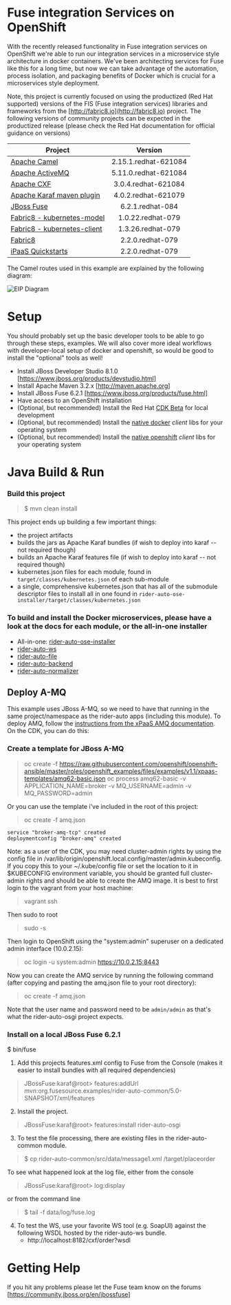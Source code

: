 Fuse integration Services on OpenShift
=======================================

With the recently released functionality in Fuse integration services on OpenShift we're able to run our integration
services in a microservice style architecture in docker containers. We've been architecting services for Fuse
like this for a long time, but now we can take advantage of the automation, process isolation, and packaging benefits
of Docker which is crucial for a microservices style deployment.

Note, this project is currently focused on using the productized (Red Hat supported) versions of the FIS (Fuse integration services) libraries and frameworks from the [http://fabric8.io](http://fabric8.io) project. The following versions of community projects can be expected in the productized release (please check the Red Hat documentation for official guidance on versions)

Project                                    | Version                   |
-------------------------------------------|:-------------------------:|
| [Apache Camel][camel]                    | 2.15.1.redhat-621084      |
| [Apache ActiveMQ][activemq]              | 5.11.0.redhat-621084      |
| [Apache CXF][cxf]                        | 3.0.4.redhat-621084       |
| [Apache Karaf maven plugin][karaf]       | 4.0.2.redhat-621079       |
| [JBoss Fuse][fuse]                       | 6.2.1.redhat-084          |
| [Fabric8 - kubernetes-model][kube-model] | 1.0.22.redhat-079         |
| [Fabric8 - kubernetes-client][kube-cli]  | 1.3.26.redhat-079         |
| [Fabric8][fabric8]                       | 2.2.0.redhat-079          |
| [iPaaS Quickstarts][quickstart]          | 2.2.0.redhat-079          |

[camel]: http://camel.apache.org
[activemq]: http://activemq.apache.org
[karaf]: http://karaf.apache.org
[fuse]: http://jboss.org/fuse
[cxf]: http://cxf.apache.org
[kube-model]: https://github.com/fabric8io/kubernetes-model 
[kube-cli]: http://github.com/fabric8io/kubernetes-client
[fabric8]: http://fabric8.io
[quickstart]: https://github.com/fabric8io/ipaas-quickstarts




The Camel routes used in this example are explained by the following diagram:

![EIP Diagram](https://raw.github.com/FuseByExample/rider-auto-osgi/master/doc/EIP_Routes_Diagram.png)



Setup
==============================

You should probably set up the basic developer tools to be able to go through these steps, examples. We will also cover more ideal workflows with developer-local setup of docker and openshift, so would be good to install the "optional" tools as well!

- Install JBoss Developer Studio 8.1.0 [https://www.jboss.org/products/devstudio.html]
- Install Apache Maven 3.2.x [http://maven.apache.org]
- Install JBoss Fuse  6.2.1 [https://www.jboss.org/products/fuse.html]
- Have access to an OpenShift installation
- (Optional, but recommended) Install the Red Hat [CDK Beta](https://access.redhat.com/downloads/content/293/ver=2/rhel---7/2.0.0/x86_64/product-software) for local development 
- (Optional, but recommended) Install the [native docker](https://docs.docker.com/engine/installation/binaries/#get-the-docker-binary) _client_ libs for your operating system
- (Optional, but recommended) Install the [native openshift](https://github.com/openshift/origin/releases) _client_ libs for your operating system

Java Build & Run
==============================

### Build this project

> <project home> $ mvn clean install


This project ends up building a few important things:

* the project artifacts 
* builds the jars as Apache Karaf bundles (if wish to deploy into karaf -- not required though)
* builds an Apache Karaf features file (if wish to deploy into karaf -- not required though)
* kubernetes.json files for each module, found in `target/classes/kubernetes.json` of each sub-module
* a single, comprehensive kubernetes.json that has all of the submodule descriptor files to install all in one found in `rider-auto-ose-installer/target/classes/kubernetes.json`

### To build and install the Docker microservices, please have a look at the docs for each module, or the all-in-one installer

* All-in-one: [rider-auto-ose-installer](rider-auto-ose-installer/README.md)
* [rider-auto-ws](rider-auto-ws/README.md)
* [rider-auto-file](rider-auto-file/README.md)
* [rider-auto-backend](rider-auto-backend/README.md)
* [rider-auto-normalizer](rider-auto-normalizer/README.md)

## Deploy A-MQ
This example uses JBoss A-MQ, so we need to have that running in the same project/namespace as the rider-auto apps (including this module).
To deploy AMQ, follow the [instructions from the xPaaS AMQ documentation](https://docs.openshift.com/enterprise/3.1/using_images/xpaas_images/a_mq.html). On the CDK, you can do this:

### Create a template for JBoss A-MQ

> oc create -f https://raw.githubusercontent.com/openshift/openshift-ansible/master/roles/openshift_examples/files/examples/v1.1/xpaas-templates/amq62-basic.json
> oc process amq62-basic -v APPLICATION_NAME=broker -v MQ_USERNAME=admin -v MQ_PASSWORD=admin 
  
Or you can use the template i've included in the root of this project:

> oc create -f amq.json

```
service "broker-amq-tcp" created
deploymentconfig "broker-amq" created
```

Note: as a user of the CDK, you may need cluster-admin rights by using the config file in /var/lib/origin/openshift.local.config/master/admin.kubeconfig. If you copy this to your ~/.kube/config file or set the location to it in $KUBECONFIG environment variable, you should be granted full cluster-admin rights and should be able to create the AMQ image.  It is best to first login to the vagrant from your host machine:

> vagrant ssh

Then sudo to root
  
> sudo -s

Then login to OpenShift using the "system:admin" superuser on a dedicated admin interface (10.0.2.15):

> oc login -u system:admin https://10.0.2.15:8443

Now you can create the AMQ service by running the following command (after copying and pasting the amq.json file to your root directory):
   
> oc create -f amq.json

Note that the user name and password need to be `admin/admin` as that's what the rider-auto-osgi project expects.

### Install on a local JBoss Fuse 6.2.1 

<JBoss Fuse home>  $ bin/fuse

1) Add this projects features.xml config to Fuse from the Console
   (makes it easier to install bundles with all required dependencies)

> JBossFuse:karaf@root>  features:addUrl mvn:org.fusesource.examples/rider-auto-common/5.0-SNAPSHOT/xml/features

2) Install the project.

> JBossFuse:karaf@root>  features:install rider-auto-osgi

3) To test the file processing, there are existing files in the
   rider-auto-common module.

> <project home> $ cp rider-auto-common/src/data/message1.xml <JBoss Fuse home>/target/placeorder

   To see what happened look at the log file, either from the console

> JBossFuse:karaf@root>  log:display

   or from the command line

> <JBoss Fuse home> $ tail -f data/log/fuse.log

4) To test the WS, use your favorite WS tool (e.g. SoapUI) against the following
   WSDL hosted by the rider-auto-ws bundle.
   * http://localhost:8182/cxf/order?wsdl

Getting Help
============================

If you hit any problems please let the Fuse team know on the forums
  [https://community.jboss.org/en/jbossfuse]
